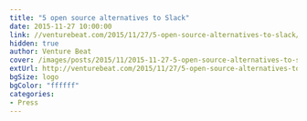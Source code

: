 ```yaml
---
title: "5 open source alternatives to Slack"
date: 2015-11-27 10:00:00
link: //venturebeat.com/2015/11/27/5-open-source-alternatives-to-slack/
hidden: true
author: Venture Beat
cover: /images/posts/2015/11/2015-11-27-5-open-source-alternatives-to-slack/VentureBeat-Logo.jpg
extUrl: http://venturebeat.com/2015/11/27/5-open-source-alternatives-to-slack/
bgSize: logo
bgColor: "ffffff"
categories:
- Press
---
```


